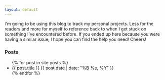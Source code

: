 ```yaml
---
layout: default
---
```


I'm going to be using this blog to track my personal projects.  Less for the readers and more for myself to reference back to when I get stuck on something I've encountered before.  If you ended up here because you were having a similar issue, I hope you can find the help you need!  Cheers!

### Posts

<ul class="post-list">
  {% for post in site.posts %}
  <li>
    <a href="{{ post.url }}">{{ post.title }}</a> <span>{{ post.date | date: "%B %e, %Y" }}</span>
  </li>
  {% endfor %}
</ul>
